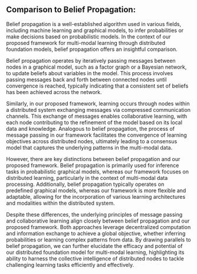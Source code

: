 ## Comparison to Belief Propagation:

Belief propagation is a well-established algorithm used in various fields, including machine learning and graphical models, to infer probabilities or make decisions based on probabilistic models. In the context of our proposed framework for multi-modal learning through distributed foundation models, belief propagation offers an insightful comparison.

Belief propagation operates by iteratively passing messages between nodes in a graphical model, such as a factor graph or a Bayesian network, to update beliefs about variables in the model. This process involves passing messages back and forth between connected nodes until convergence is reached, typically indicating that a consistent set of beliefs has been achieved across the network.

Similarly, in our proposed framework, learning occurs through nodes within a distributed system exchanging messages via compressed communication channels. This exchange of messages enables collaborative learning, with each node contributing to the refinement of the model based on its local data and knowledge. Analogous to belief propagation, the process of message passing in our framework facilitates the convergence of learning objectives across distributed nodes, ultimately leading to a consensus model that captures the underlying patterns in the multi-modal data.

However, there are key distinctions between belief propagation and our proposed framework. Belief propagation is primarily used for inference tasks in probabilistic graphical models, whereas our framework focuses on distributed learning, particularly in the context of multi-modal data processing. Additionally, belief propagation typically operates on predefined graphical models, whereas our framework is more flexible and adaptable, allowing for the incorporation of various learning architectures and modalities within the distributed system.

Despite these differences, the underlying principles of message passing and collaborative learning align closely between belief propagation and our proposed framework. Both approaches leverage decentralized computation and information exchange to achieve a global objective, whether inferring probabilities or learning complex patterns from data. By drawing parallels to belief propagation, we can further elucidate the efficacy and potential of our distributed foundation model for multi-modal learning, highlighting its ability to harness the collective intelligence of distributed nodes to tackle challenging learning tasks efficiently and effectively.
